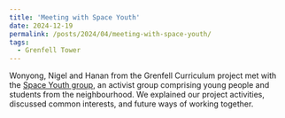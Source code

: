 ```yaml
---
title: 'Meeting with Space Youth'
date: 2024-12-19
permalink: /posts/2024/04/meeting-with-space-youth/
tags:
  - Grenfell Tower
---
```


Wonyong, Nigel and Hanan from the Grenfell Curriculum project met with the [Space Youth group](https://www.instagram.com/214space/), an activist group comprising young people and students from the neighbourhood. We explained our project activities, discussed common interests, and future ways of working together.
